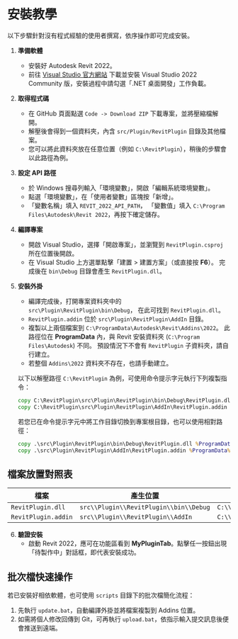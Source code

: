 # 安裝教學

以下步驟針對沒有程式經驗的使用者撰寫，依序操作即可完成安裝。

1. **準備軟體**
   - 安裝好 Autodesk Revit 2022。
   - 前往 [Visual Studio 官方網站](https://visualstudio.microsoft.com/) 下載並安裝 Visual Studio 2022 Community 版，安裝過程中請勾選「.NET 桌面開發」工作負載。

2. **取得程式碼**
   - 在 GitHub 頁面點選 `Code -> Download ZIP` 下載專案，並將壓縮檔解開。
   - 解壓後會得到一個資料夾，內含 `src/Plugin/RevitPlugin` 目錄及其他檔案。
   - 您可以將此資料夾放在任意位置（例如 `C:\RevitPlugin`），稍後的步驟會以此路徑為例。

3. **設定 API 路徑**
   - 於 Windows 搜尋列輸入「環境變數」，開啟「編輯系統環境變數」。
   - 點選「環境變數」，在「使用者變數」區塊按「新增」。
   - 「變數名稱」填入 `REVIT_2022_API_PATH`，
     「變數值」填入 `C:\Program Files\Autodesk\Revit 2022`，再按下確定儲存。

4. **編譯專案**
   - 開啟 Visual Studio，選擇「開啟專案」，並瀏覽到 `RevitPlugin.csproj` 所在位置後開啟。
   - 在 Visual Studio 上方選單點擊「建置 > 建置方案」（或直接按 **F6**）。
     完成後在 `bin\Debug` 目錄會產生 `RevitPlugin.dll`。

5. **安裝外掛**
   - 編譯完成後，打開專案資料夾中的 `src\Plugin\RevitPlugin\bin\Debug`，
     在此可找到 `RevitPlugin.dll`。
   - `RevitPlugin.addin` 位於 `src\Plugin\RevitPlugin\AddIn` 目錄。
   - 複製以上兩個檔案到 `C:\ProgramData\Autodesk\Revit\Addins\2022`。
     此路徑位在 **ProgramData** 內，與 Revit 安裝資料夾 (`C:\Program Files\Autodesk`) 不同。
     預設情況下不會有 `RevitPlugin` 子資料夾，請自行建立。
   - 若整個 `Addins\2022` 資料夾不存在，也請手動建立。

   以下以解壓路徑 `C:\RevitPlugin` 為例，可使用命令提示字元執行下列複製指令：
   ```cmd
   copy C:\RevitPlugin\src\Plugin\RevitPlugin\bin\Debug\RevitPlugin.dll C:\ProgramData\Autodesk\Revit\Addins\2022
   copy C:\RevitPlugin\src\Plugin\RevitPlugin\AddIn\RevitPlugin.addin C:\ProgramData\Autodesk\Revit\Addins\2022
   ```
   若您已在命令提示字元中將工作目錄切換到專案根目錄，也可以使用相對路徑：
   ```cmd
   copy .\src\Plugin\RevitPlugin\bin\Debug\RevitPlugin.dll %ProgramData%\Autodesk\Revit\Addins\2022
   copy .\src\Plugin\RevitPlugin\AddIn\RevitPlugin.addin %ProgramData%\Autodesk\Revit\Addins\2022
   ```

## 檔案放置對照表
| 檔案 | 產生位置 | 要複製到 |
| --- | --- | --- |
| `RevitPlugin.dll` | `src\\Plugin\\RevitPlugin\\bin\\Debug` | `C:\\ProgramData\\Autodesk\\Revit\\Addins\\2022` |
| `RevitPlugin.addin` | `src\\Plugin\\RevitPlugin\\AddIn` | `C:\\ProgramData\\Autodesk\\Revit\\Addins\\2022` |

6. **驗證安裝**
   - 啟動 Revit 2022，應可在功能區看到 **MyPluginTab**。點擊任一按鈕出現「待製作中」對話框，即代表安裝成功。

## 批次檔快速操作
若已安裝好相依軟體，也可使用 `scripts` 目錄下的批次檔簡化流程：

1. 先執行 `update.bat`，自動編譯外掛並將檔案複製到 Addins 位置。
2. 如需將個人修改回傳到 Git，可再執行 `upload.bat`，依指示輸入提交訊息後便會推送到遠端。